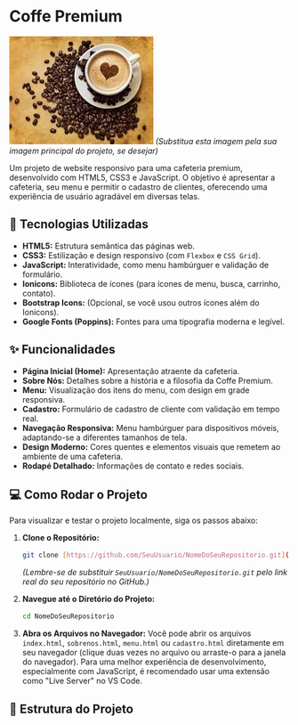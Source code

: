 # Coffe Premium

![Capa do Projeto - Exemplo de como seu site pode parecer](img/foto%20caf%C3%A9%20com%20cora%C3%A7%C3%A3o.jpg)
*(Substitua esta imagem pela sua imagem principal do projeto, se desejar)*

Um projeto de website responsivo para uma cafeteria premium, desenvolvido com HTML5, CSS3 e JavaScript. O objetivo é apresentar a cafeteria, seu menu e permitir o cadastro de clientes, oferecendo uma experiência de usuário agradável em diversas telas.

## 🚀 Tecnologias Utilizadas

* **HTML5:** Estrutura semântica das páginas web.
* **CSS3:** Estilização e design responsivo (com `Flexbox` e `CSS Grid`).
* **JavaScript:** Interatividade, como menu hambúrguer e validação de formulário.
* **Ionicons:** Biblioteca de ícones (para ícones de menu, busca, carrinho, contato).
* **Bootstrap Icons:** (Opcional, se você usou outros ícones além do Ionicons).
* **Google Fonts (Poppins):** Fontes para uma tipografia moderna e legível.

## ✨ Funcionalidades

* **Página Inicial (Home):** Apresentação atraente da cafeteria.
* **Sobre Nós:** Detalhes sobre a história e a filosofia da Coffe Premium.
* **Menu:** Visualização dos itens do menu, com design em grade responsiva.
* **Cadastro:** Formulário de cadastro de cliente com validação em tempo real.
* **Navegação Responsiva:** Menu hambúrguer para dispositivos móveis, adaptando-se a diferentes tamanhos de tela.
* **Design Moderno:** Cores quentes e elementos visuais que remetem ao ambiente de uma cafeteria.
* **Rodapé Detalhado:** Informações de contato e redes sociais.

## 💻 Como Rodar o Projeto

Para visualizar e testar o projeto localmente, siga os passos abaixo:

1.  **Clone o Repositório:**
    ```bash
    git clone [https://github.com/SeuUsuario/NomeDoSeuRepositorio.git](https://github.com/SeuUsuario/NomeDoSeuRepositorio.git)
    ```
    *(Lembre-se de substituir `SeuUsuario/NomeDoSeuRepositorio.git` pelo link real do seu repositório no GitHub.)*

2.  **Navegue até o Diretório do Projeto:**
    ```bash
    cd NomeDoSeuRepositorio
    ```

3.  **Abra os Arquivos no Navegador:**
    Você pode abrir os arquivos `index.html`, `sobrenos.html`, `menu.html` ou `cadastro.html` diretamente em seu navegador (clique duas vezes no arquivo ou arraste-o para a janela do navegador). Para uma melhor experiência de desenvolvimento, especialmente com JavaScript, é recomendado usar uma extensão como "Live Server" no VS Code.

## 📁 Estrutura do Projeto